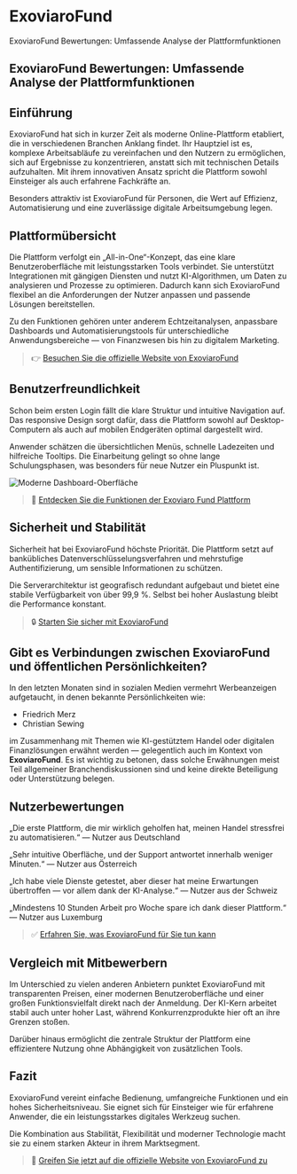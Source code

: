 # ExoviaroFund
ExoviaroFund Bewertungen: Umfassende Analyse der Plattformfunktionen
## ExoviaroFund Bewertungen: Umfassende Analyse der Plattformfunktionen

## Einführung
ExoviaroFund hat sich in kurzer Zeit als moderne Online-Plattform etabliert, die in verschiedenen Branchen Anklang findet. Ihr Hauptziel ist es, komplexe Arbeitsabläufe zu vereinfachen und den Nutzern zu ermöglichen, sich auf Ergebnisse zu konzentrieren, anstatt sich mit technischen Details aufzuhalten. Mit ihrem innovativen Ansatz spricht die Plattform sowohl Einsteiger als auch erfahrene Fachkräfte an.

Besonders attraktiv ist ExoviaroFund für Personen, die Wert auf Effizienz, Automatisierung und eine zuverlässige digitale Arbeitsumgebung legen.

## Plattformübersicht
Die Plattform verfolgt ein „All-in-One“-Konzept, das eine klare Benutzeroberfläche mit leistungsstarken Tools verbindet. Sie unterstützt Integrationen mit gängigen Diensten und nutzt KI-Algorithmen, um Daten zu analysieren und Prozesse zu optimieren. Dadurch kann sich ExoviaroFund flexibel an die Anforderungen der Nutzer anpassen und passende Lösungen bereitstellen.

Zu den Funktionen gehören unter anderem Echtzeitanalysen, anpassbare Dashboards und Automatisierungstools für unterschiedliche Anwendungsbereiche — von Finanzwesen bis hin zu digitalem Marketing.

> 👉 [Besuchen Sie die offizielle Website von ExoviaroFund](https://exoviarofund.de)

## Benutzerfreundlichkeit
Schon beim ersten Login fällt die klare Struktur und intuitive Navigation auf. Das responsive Design sorgt dafür, dass die Plattform sowohl auf Desktop-Computern als auch auf mobilen Endgeräten optimal dargestellt wird.

Anwender schätzen die übersichtlichen Menüs, schnelle Ladezeiten und hilfreiche Tooltips. Die Einarbeitung gelingt so ohne lange Schulungsphasen, was besonders für neue Nutzer ein Pluspunkt ist.

![Moderne Dashboard-Oberfläche](https://images.unsplash.com/photo-1629904853716-f0bc54eea481?auto=format&fit=crop&w=1170&q=80)

> 🔗 [Entdecken Sie die Funktionen der Exoviaro Fund Plattform](https://exoviarofund.de)

## Sicherheit und Stabilität
Sicherheit hat bei ExoviaroFund höchste Priorität. Die Plattform setzt auf bankübliches Datenverschlüsselungsverfahren und mehrstufige Authentifizierung, um sensible Informationen zu schützen.

Die Serverarchitektur ist geografisch redundant aufgebaut und bietet eine stabile Verfügbarkeit von über 99,9 %. Selbst bei hoher Auslastung bleibt die Performance konstant.

> 🔒 [Starten Sie sicher mit ExoviaroFund](https://exoviarofund.de)

## Gibt es Verbindungen zwischen ExoviaroFund und öffentlichen Persönlichkeiten?
In den letzten Monaten sind in sozialen Medien vermehrt Werbeanzeigen aufgetaucht, in denen bekannte Persönlichkeiten wie:

- Friedrich Merz
- Christian Sewing

im Zusammenhang mit Themen wie KI-gestütztem Handel oder digitalen Finanzlösungen erwähnt werden — gelegentlich auch im Kontext von **ExoviaroFund**. Es ist wichtig zu betonen, dass solche Erwähnungen meist Teil allgemeiner Branchendiskussionen sind und keine direkte Beteiligung oder Unterstützung belegen.

## Nutzerbewertungen
„Die erste Plattform, die mir wirklich geholfen hat, meinen Handel stressfrei zu automatisieren.“ — Nutzer aus Deutschland

„Sehr intuitive Oberfläche, und der Support antwortet innerhalb weniger Minuten.“ — Nutzer aus Österreich

„Ich habe viele Dienste getestet, aber dieser hat meine Erwartungen übertroffen — vor allem dank der KI-Analyse.“ — Nutzer aus der Schweiz

„Mindestens 10 Stunden Arbeit pro Woche spare ich dank dieser Plattform.“ — Nutzer aus Luxemburg

> ✅ [Erfahren Sie, was ExoviaroFund für Sie tun kann](https://exoviarofund.de)

## Vergleich mit Mitbewerbern
Im Unterschied zu vielen anderen Anbietern punktet ExoviaroFund mit transparenten Preisen, einer modernen Benutzeroberfläche und einer großen Funktionsvielfalt direkt nach der Anmeldung. Der KI-Kern arbeitet stabil auch unter hoher Last, während Konkurrenzprodukte hier oft an ihre Grenzen stoßen.

Darüber hinaus ermöglicht die zentrale Struktur der Plattform eine effizientere Nutzung ohne Abhängigkeit von zusätzlichen Tools.

## Fazit
ExoviaroFund vereint einfache Bedienung, umfangreiche Funktionen und ein hohes Sicherheitsniveau. Sie eignet sich für Einsteiger wie für erfahrene Anwender, die ein leistungsstarkes digitales Werkzeug suchen.

Die Kombination aus Stabilität, Flexibilität und moderner Technologie macht sie zu einem starken Akteur in ihrem Marktsegment.

> 🚀 [Greifen Sie jetzt auf die offizielle Website von ExoviaroFund zu](https://exoviarofund.de)

